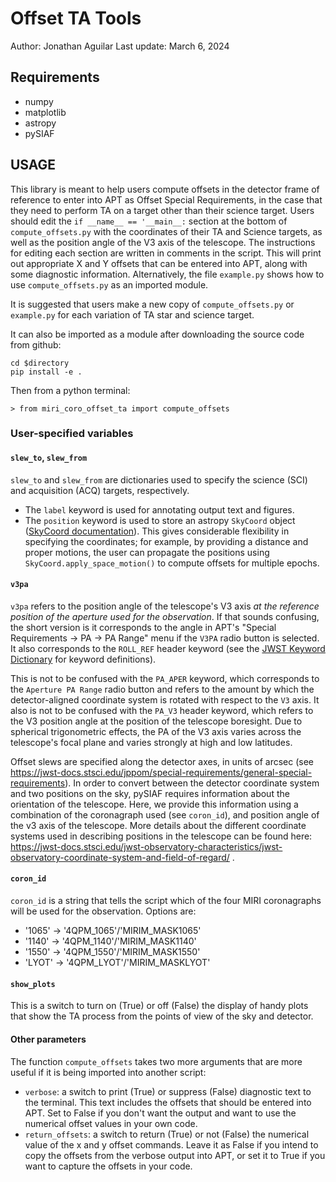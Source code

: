 # Offset TA Tools
Author: Jonathan Aguilar Last update: March 6, 2024


## Requirements ##
- numpy
- matplotlib
- astropy
- pySIAF


## USAGE ##

This library is meant to help users compute offsets in the detector frame of
reference to enter into APT as Offset Special Requirements, in the case that
they need to perform TA on a target other than their science target. 
Users should edit the `if __name__ == '__main__:` section at the bottom of
`compute_offsets.py` with the coordinates of their TA and Science targets, as
well as the position angle of the V3 axis of the telescope. The instructions for
editing each section are written in comments in the script. This will print out
appropriate X and Y offsets that can be entered into APT, along with some
diagnostic information. Alternatively, the file `example.py` shows how to use
`compute_offsets.py` as an imported module.

It is suggested that users make a new copy of `compute_offsets.py` or
`example.py` for each variation of TA star and science target.

It can also be imported as a module after downloading the source code from github:
```
cd $directory
pip install -e .
```

Then from a python terminal:
```
> from miri_coro_offset_ta import compute_offsets
```

### User-specified variables ###

#### `slew_to`, `slew_from` ####

`slew_to` and `slew_from` are dictionaries used to specify the science (SCI) and
acquisition (ACQ) targets, respectively.
- The `label` keyword is used for annotating output text and figures.
- The `position` keyword is used to store an astropy `SkyCoord` object
  ([SkyCoord
  documentation](https://docs.astropy.org/en/stable/api/astropy.coordinates.SkyCoord.html)).
  This gives considerable flexibility in specifying the coordinates; for
  example, by providing a distance and proper motions, the user can propagate
  the positions using `SkyCoord.apply_space_motion()` to compute offsets for
  multiple epochs.


#### `v3pa` ####

`v3pa` refers to the position angle of the telescope's V3 axis *at the reference
position of the aperture used for the observation*. If that sounds confusing,
the short version is it corresponds to the angle in APT's "Special Requirements
-> PA -> PA Range" menu if the `V3PA` radio button is selected. It also
corresponds to the `ROLL_REF` header keyword (see the [JWST Keyword
Dictionary](https://mast.stsci.edu/portal/Mashup/Clients/jwkeywords/) for
keyword definitions).

This is not to be confused with the `PA_APER` keyword, which corresponds to the
`Aperture PA Range` radio button and refers to the amount by which the
detector-aligned coordinate system is rotated with respect to the `V3` axis. It
also is not to be confused with the `PA_V3` header keyword, which refers to the
V3 position angle at the position of the telescope boresight. Due to spherical
trigonometric effects, the PA of the V3 axis varies across the telescope's focal
plane and varies strongly at high and low latitudes.

Offset slews are specified along the detector axes, in units of arcsec (see
https://jwst-docs.stsci.edu/jppom/special-requirements/general-special-requirements).
In order to convert between the detector coordinate system and two positions on
the sky, pySIAF requires information about the orientation of the telescope.
Here, we provide this information using a combination of the coronagraph used
(see `coron_id`), and position angle of the v3 axis of the telescope. More
details about the different coordinate systems used in describing positions in
the telescope can be found here:
https://jwst-docs.stsci.edu/jwst-observatory-characteristics/jwst-observatory-coordinate-system-and-field-of-regard/
.

#### `coron_id` ####

`coron_id` is a string that tells the script which of the four MIRI coronagraphs
will be used for the observation. Options are:
- '1065' -> '4QPM_1065'/'MIRIM_MASK1065'
- '1140' -> '4QPM_1140'/'MIRIM_MASK1140'
- '1550' -> '4QPM_1550'/'MIRIM_MASK1550'
- 'LYOT' -> '4QPM_LYOT'/'MIRIM_MASKLYOT'

#### `show_plots` ####

This is a switch to turn on (True) or off (False) the display of handy plots
that show the TA process from the points of view of the sky and detector.

#### Other parameters ####

The function `compute_offsets` takes two more arguments that are more useful if
it is being imported into another script:
- `verbose`: a switch to print (True) or suppress (False) diagnostic text to the
  terminal. This text includes the offsets that should be entered into APT. Set
  to False if you don't want the output and want to use the numerical offset
  values in your own code.
- `return_offsets`: a switch to return (True) or not (False) the numerical value
  of the x and y offset commands. Leave it as False if you intend to copy the
  offsets from the verbose output into APT, or set it to True if you want to
  capture the offsets in your code.
